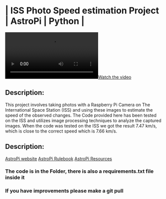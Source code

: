 #  | ISS Photo Speed estimation Project | AstroPi | Python  | 
[![Watch the video](https://www.gstatic.com/culturalinstitute/searchar/assets/international_space_station/desktop_light.mp4)](https://youtu.be/vt5fpE0bzSY)
## Description:
This project involves taking photos with a Raspberry Pi Camera on The International Space Station (ISS) and using these images to estimate the speed of the observed changes. The Code provided here has been tested on the ISS and utilizes image processing techniques to analyze the captured images. When the code was tested on the ISS we got the result 7.47 km/s, which is close to the correct speed which is 7.66 km/s.

## Description:
[AstroPi website](https://astro-pi.org/)
[AstroPi Rulebook](https://astro-pi.org/mission-space-lab/rulebook)
[AstroPi Resources](https://astro-pi.org/mission-space-lab/resources)

### The code is in the Folder, there is also a requirements.txt file inside it
### If you have improvements please make a git pull
